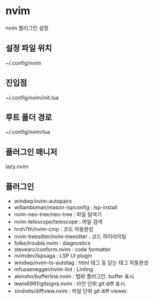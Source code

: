 # nvim
nvim 플러그인 설정

## 설정 파일 위치
~/.config/nvim

## 진입점
~/.config/nvim/init.lua

## 루트 폴더 경로
~/.config/nvim/lua

## 플러그인 매니저
lazy.nvim

## 플러그인
- windwp/nvim-autopairs
- willamboman/mason-lspconfig : lsp-install
- nvim-neo-tree/neo-tree : 파일 탐색기 
- nvim-telescope/telescope : 파일 검색
- hrsh7th/nvim-cmp : 코드 자동완성
- nvim-treesitter/nvim-treesitter : 코드 하이라이팅
- folke/trouble.nvim : diagnostics
- stevearc/conform.nvim : code formatter
- nvimdev/lspsaga : LSP UI plugin
- windwp/nvim-ts-autotag : html 태그 등 닫는 태그 자동완성
- mfussenegger/nvim-lint : Linting 
- akinsho/bufferline.nvim : 탭바 플러그인. buffer 표시.
- lewis6991/gitsigns.nvim : 라인 단위 git diff 표시. 
- sindrets/diffview.nvim : 파일 단위 git diff viewer.
